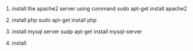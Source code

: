 1. install the apache2 server using command
	sudo apt-get install apache2

2. install php
	sudo apt-get install php

3. install mysql server 
	sudp apt-get install mysql-server

3. install 



